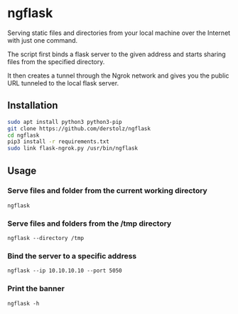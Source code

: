 # ngflask
Serving static files and directories from your local machine over the Internet with just one command.

The script first binds a flask server to the given address and starts sharing files from the specified directory.

It then creates a tunnel through the Ngrok network and gives you the public URL tunneled to the local flask server.

## Installation

```bash
sudo apt install python3 python3-pip
git clone https://github.com/derstolz/ngflask
cd ngflask
pip3 install -r requirements.txt
sudo link flask-ngrok.py /usr/bin/ngflask
```
## Usage

### Serve files and folder from the current working directory
`ngflask`

### Serve files and folders from the /tmp directory
`ngflask --directory /tmp`

### Bind the server to a specific address
`ngflask --ip 10.10.10.10 --port 5050`

### Print the banner
`ngflask -h`

